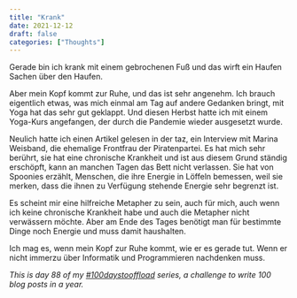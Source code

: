 ```yaml
---
title: "Krank"
date: 2021-12-12
draft: false
categories: ["Thoughts"]
---
```

Gerade bin ich krank mit einem gebrochenen Fuß und das wirft ein Haufen Sachen über den Haufen.

Aber mein Kopf kommt zur Ruhe, und das ist sehr angenehm. Ich brauch eigentlich etwas, was mich einmal am Tag auf andere Gedanken bringt, mit Yoga hat das sehr gut geklappt. Und diesen Herbst hatte ich mit einem Yoga-Kurs angefangen, der durch die Pandemie wieder ausgesetzt wurde.

Neulich hatte ich einen Artikel gelesen in der taz, ein Interview mit Marina Weisband, die ehemalige Frontfrau der Piratenpartei. Es hat mich sehr berührt, sie hat eine chronische Krankheit und ist aus diesem Grund ständig erschöpft, kann an manchen Tagen das Bett nicht verlassen. Sie hat von Spoonies erzählt, Menschen, die ihre Energie in Löffeln bemessen, weil sie merken, dass die ihnen zu Verfügung stehende Energie sehr begrenzt ist.

Es scheint mir eine hilfreiche Metapher zu sein, auch für mich, auch wenn ich keine chronische Krankheit habe und auch die Metapher nicht verwässern möchte. Aber am Ende des Tages benötigt man für bestimmte Dinge noch Energie und muss damit haushalten.

Ich mag es, wenn mein Kopf zur Ruhe kommt, wie er es gerade tut. Wenn er nicht immerzu über Informatik und Programmieren nachdenken muss.

_This is day 88 of my [#100daystooffload](https://100daystooffload.com/) series, a challenge to write 100 blog posts in a year._